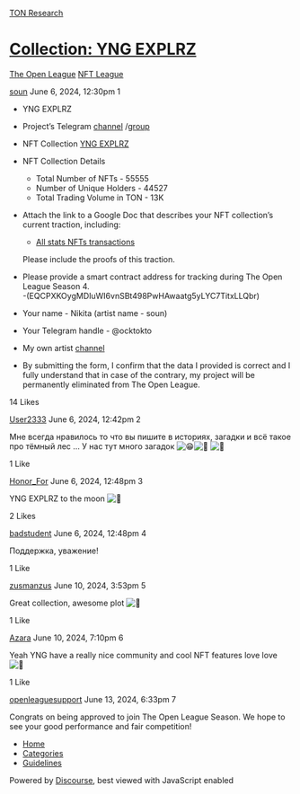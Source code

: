 [TON Research](/)

# [Collection: YNG EXPLRZ](/t/collection-yng-explrz/20913)

[The Open League](/c/the-open-league/nft-battle/62)  [NFT League](/c/the-open-league/nft-battle/62) 

    

[soun](https://tonresear.ch/u/soun)  June 6, 2024, 12:30pm  1

*   YNG EXPLRZ
    
*   Project’s Telegram [channel](https://t.me/yngexplrz) /[group](https://t.me/skewlgroupe)
    
*   NFT Collection [YNG EXPLRZ](https://getgems.io/explrz)
    
*   NFT Collection Details
    
    *   Total Number of NFTs - 55555
    *   Number of Unique Holders - 44527
    *   Total Trading Volume in TON - 13K
*   Attach the link to a Google Doc that describes your NFT collection’s current traction, including:
    
    *   [All stats NFTs transactions](https://getgems.io/explrz#stats)
    
    Please include the proofs of this traction.
    
*   Please provide a smart contract address for tracking during The Open League Season 4.  
    \-(EQCPXKOygMDIuWI6vnSBt498PwHAwaatg5yLYC7TitxLLQbr)
    
*   Your name - Nikita (artist name - soun)
    
*   Your Telegram handle - @ocktokto
    
*   My own artist [channel](https://t.me/sounartist)
    
*   By submitting the form, I confirm that the data I provided is correct and I fully understand that in case of the contrary, my project will be permanently eliminated from The Open League.
    

  14 Likes

[User2333](https://tonresear.ch/u/User2333) June 6, 2024, 12:42pm  2

Мне всегда нравилось то что вы пишите в историях, загадки и всё такое про тёмный лес … У нас тут много загадок ![:grin:](https://tonresear.ch/images/emoji/twitter/grin.png?v=12 ":grin:")![:clinking_glasses:](https://tonresear.ch/images/emoji/twitter/clinking_glasses.png?v=12 ":clinking_glasses:") ![:cactus:](https://tonresear.ch/images/emoji/twitter/cactus.png?v=12 ":cactus:")

  1 Like

[Honor\_For](https://tonresear.ch/u/Honor_For) June 6, 2024, 12:48pm  3

YNG EXPLRZ to the moon ![:full_moon_with_face:](https://tonresear.ch/images/emoji/twitter/full_moon_with_face.png?v=12 ":full_moon_with_face:")

  2 Likes

[badstudent](https://tonresear.ch/u/badstudent) June 6, 2024, 12:48pm  4

Поддержка, уважение!

  1 Like

[zusmanzus](https://tonresear.ch/u/zusmanzus) June 10, 2024, 3:53pm  5

Great collection, awesome plot ![:white_heart:](https://tonresear.ch/images/emoji/twitter/white_heart.png?v=12 ":white_heart:")

  1 Like

[Azara](https://tonresear.ch/u/Azara) June 10, 2024, 7:10pm  6

Yeah YNG have a really nice community and cool NFT features love love ![:heart_hands:](https://tonresear.ch/images/emoji/twitter/heart_hands.png?v=12 ":heart_hands:")

  1 Like

[openleaguesupport](https://tonresear.ch/u/openleaguesupport) June 13, 2024, 6:33pm  7

Congrats on being approved to join The Open League Season. We hope to see your good performance and fair competition!

 

*   [Home](/)
*   [Categories](/categories)
*   [Guidelines](/guidelines)

Powered by [Discourse](https://www.discourse.org), best viewed with JavaScript enabled
